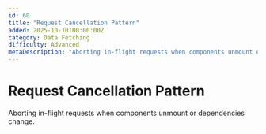 ```yaml
---
id: 60
title: "Request Cancellation Pattern"
added: 2025-10-10T00:00:00Z
category: Data Fetching
difficulty: Advanced
metaDescription: "Aborting in-flight requests when components unmount or dependencies change."
---
```


# Request Cancellation Pattern

Aborting in-flight requests when components unmount or dependencies change.
